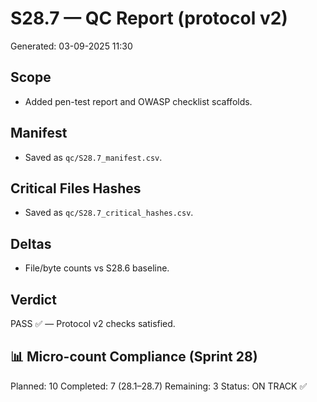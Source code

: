 # S28.7 — QC Report (protocol v2)
Generated: 03-09-2025 11:30

## Scope
- Added pen-test report and OWASP checklist scaffolds.

## Manifest
- Saved as `qc/S28.7_manifest.csv`.

## Critical Files Hashes
- Saved as `qc/S28.7_critical_hashes.csv`.

## Deltas
- File/byte counts vs S28.6 baseline.

## Verdict
PASS ✅ — Protocol v2 checks satisfied.

## 📊 Micro-count Compliance (Sprint 28)
Planned: 10
Completed: 7 (28.1–28.7)
Remaining: 3
Status: ON TRACK ✅
